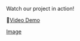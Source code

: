 Watch our project in action!

🚀[Video Demo](https://www.youtube.com/watch?v=RCOXR41Ml_k)


[Image](https://github.com/VenkatKandhipati/wonderways/blob/eb5ca44a30cd578848f6f43155d673cfcf2d85e9/image.png)
